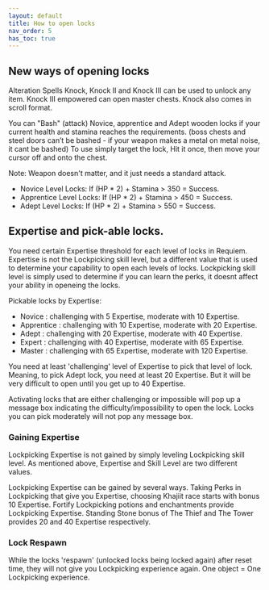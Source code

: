 ```yaml
---
layout: default
title: How to open locks
nav_order: 5
has_toc: true
---
```


## New ways of opening locks

Alteration Spells Knock, Knock  II and Knock III can be used to unlock any item. Knock III empowered can open master chests. Knock also comes in scroll format.

You can "Bash" (attack) Novice, apprentice and Adept wooden locks if your current health and stamina reaches the requirements. (boss chests and steel doors can’t be bashed - if your weapon makes a metal on metal noise, it cant be bashed) To use simply target the lock, Hit it once, then move your cursor off and onto the chest.

Note: Weapon doesn't matter, and it just needs a standard attack. 

* Novice Level Locks: If (HP * 2) + Stamina > 350 = Success.
* Apprentice Level Locks: If (HP * 2) + Stamina > 450 = Success.
* Adept Level Locks: If (HP * 2) + Stamina > 550 = Success.
	
## Expertise and pick-able locks.

You need certain Expertise threshold for each level of locks in Requiem. Expertise is not the Lockpicking skill level, but a different value that is used to determine your capability to open each levels of locks. Lockpicking skill level is simply used to determine if you can learn the perks, it doesnt affect your ability in openeing the locks.

Pickable locks by Expertise:
* Novice : challenging with 5 Expertise, moderate with 10 Expertise.
* Apprentice : challenging with 10 Expertise, moderate with 20 Expertise.
* Adept : challenging with 20 Expertise, moderate with 40 Expertise.
* Expert : challenging with 40 Expertise, moderate with 65 Expertise.
* Master : challenging with 65 Expertise, moderate with 120 Expertise.

You need at least 'challenging' level of Expertise to pick that level of lock. Meaning, to pick Adept lock, you need at least 20 Expertise. But it will be very difficult to open until you get up to 40 Expertise.

Activating locks that are either challenging or impossible will pop up a message box indicating the difficulty/impossibility to open the lock. Locks you can pick moderately will not pop any message box.
	
### Gaining Expertise

Lockpicking Expertise is not gained by simply leveling Lockpicking skill level. As mentioned above, Expertise and Skill Level are two different values.

Lockpicking Expertise can be gained by several ways. Taking Perks in Lockpicking that give you Expertise, choosing Khajiit race starts with bonus 10 Expertise. Fortify Lockpicking potions and enchantments provide Lockpicking Expertise. Standing Stone bonus of The Thief and The Tower provides 20 and 40 Expertise respectively.
	
### Lock Respawn

While the locks 'respawn' (unlocked locks being locked again) after reset time, they will not give you Lockpicking experience again. One object = One Lockpicking experience.
